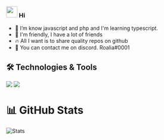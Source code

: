 ### <img src="https://raw.githubusercontent.com/MartinHeinz/MartinHeinz/master/wave.gif" width="30px"> Hi

- 📖️ I’m know javascript and php and I'm learning typescript.
- 💙️ I'm friendly, I have a lot of friends
- 🔥️ All I want is to share quality repos on github
- 🍍️ You can contact me on discord. Roalia#0001

## 🛠️ Technologies & Tools

<img src="https://camo.githubusercontent.com/58ae3267455c5ac2a9678577cc2207d7e2e61d9d/68747470733a2f2f696d672e736869656c64732e696f2f62616467652f4f532d4c696e75782d696e666f726d6174696f6e616c3f7374796c653d666c6174266c6f676f3d6c696e7578266c6f676f436f6c6f723d776869746526636f6c6f723d326262633861"> 
<img src="https://camo.githubusercontent.com/f98ec7700bdd0da12c661952998a4bc1a8e0af11/68747470733a2f2f696d672e736869656c64732e696f2f62616467652f436f64652d4a6176615363726970742d696e666f726d6174696f6e616c3f7374796c653d666c6174266c6f676f3d6a617661736372697074266c6f676f436f6c6f723d776869746526636f6c6f723d326262633861">

# 📊️ GitHub Stats

![Stats](https://github-readme-stats.vercel.app/api?username=roaliia&show_icons=true&theme=radical)
